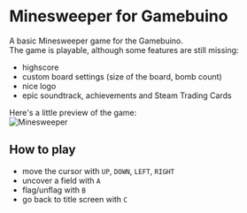# Minesweeper for Gamebuino

A basic Minesweeper game for the Gamebuino.  
The game is playable, although some features are still missing:

* highscore
* custom board settings (size of the board, bomb count)
* nice logo
* epic soundtrack, achievements and Steam Trading Cards

Here's a little preview of the game:  
![Minesweeper](https://raw.github.com/dirksteindorf/Gamebuino-Minesweeper/master/minesweeper-preview.gif)

## How to play

* move the cursor with `UP`, `DOWN`, `LEFT`, `RIGHT`
* uncover a field with `A`
* flag/unflag with `B`
* go back to title screen with `C`
